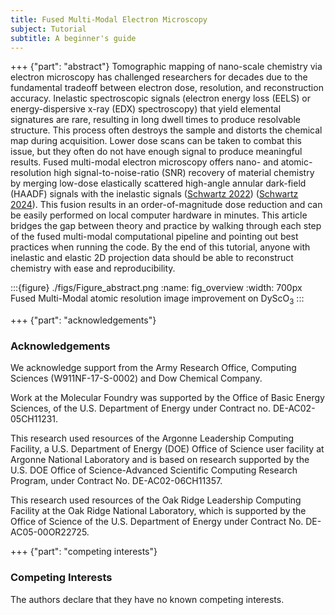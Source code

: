 ```yaml
---
title: Fused Multi-Modal Electron Microscopy
subject: Tutorial
subtitle: A beginner's guide
---
```


+++ {"part": "abstract"} 
Tomographic mapping of nano-scale chemistry via electron microscopy has challenged researchers for decades due to the fundamental tradeoff between electron dose, resolution, and reconstruction accuracy. Inelastic spectroscopic signals (electron energy loss (EELS) or energy-dispersive x-ray (EDX) spectroscopy) that yield elemental signatures are rare, resulting in long dwell times to produce resolvable structure. This process often destroys the sample and distorts the chemical map during acquisition.  Lower dose scans can be taken to combat this issue, but they often do not have enough signal to produce meaningful results. 
    Fused multi-modal electron microscopy offers nano- and atomic-resolution high signal-to-noise-ratio (SNR) recovery of material chemistry by merging low-dose elastically scattered high-angle annular dark-field (HAADF) signals with the inelastic signals ([Schwartz 2022](https://doi.org/10.1038/s41524-021-00692-5)) ([Schwartz 2024](https://doi.org/10.1038/s41467-024-47558-0)). This fusion results in an order-of-magnitude dose reduction and can be easily performed on local computer hardware in minutes. This article bridges the gap between theory and practice by walking through each step of the fused multi-modal computational pipeline and pointing out best practices when running the code. By the end of this tutorial, anyone with inelastic and elastic 2D projection data should be able to reconstruct chemistry with ease and reproducibility.

:::{figure} ./figs/Figure_abstract.png
:name: fig_overview
:width: 700px
Fused Multi-Modal atomic resolution image improvement on  DyScO$_3$ 
:::

+++ {"part": "acknowledgements"} 

### Acknowledgements

We acknowledge support from the Army Research Office, Computing Sciences (W911NF-17-S-0002) and Dow Chemical Company. 

Work at the Molecular Foundry was supported by the Office of Basic Energy Sciences, of the U.S. Department of Energy under Contract no. DE-AC02-05CH11231.

This research used resources of the Argonne Leadership Computing Facility, a U.S. Department of Energy (DOE) Office of Science user facility at Argonne National Laboratory and is based on research supported by the U.S. DOE Office of Science-Advanced Scientific Computing Research Program, under Contract No. DE-AC02-06CH11357.

This research used resources of the Oak Ridge Leadership Computing Facility at the Oak Ridge National Laboratory, which is supported by the Office of Science of the U.S. Department of Energy under Contract No. DE-AC05-00OR22725.

+++ {"part": "competing interests"} 

### Competing Interests

The authors declare that they have no known competing interests.
